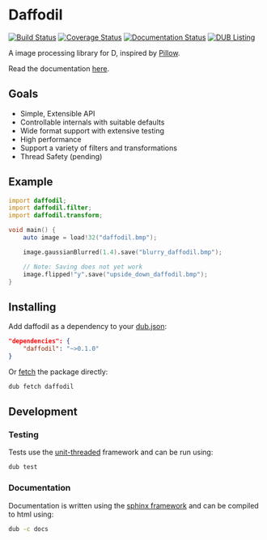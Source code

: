 # Daffodil

[![Build Status](https://travis-ci.org/BenjaminSchaaf/daffodil.svg?branch=master)](https://travis-ci.org/BenjaminSchaaf/daffodil)
[![Coverage Status](https://coveralls.io/repos/github/BenjaminSchaaf/daffodil/badge.svg?branch=master)](https://coveralls.io/github/BenjaminSchaaf/daffodil?branch=master)
[![Documentation Status](https://readthedocs.org/projects/daffodil/badge/?version=latest)](http://daffodil.readthedocs.org/en/latest/?badge=latest)
[![DUB Listing](https://img.shields.io/dub/dt/daffodil.svg)](http://code.dlang.org/packages/daffodil)

A image processing library for D, inspired by
[Pillow](https://python-pillow.github.io/).

Read the documentation [here](http://daffodil.readthedocs.org/en/latest/).

## Goals

- Simple, Extensible API
- Controllable internals with suitable defaults
- Wide format support with extensive testing
- High performance
- Support a variety of filters and transformations
- Thread Safety (pending)

## Example

```D
import daffodil;
import daffodil.filter;
import daffodil.transform;

void main() {
    auto image = load!32("daffodil.bmp");

    image.gaussianBlurred(1.4).save("blurry_daffodil.bmp");

    // Note: Saving does not yet work
    image.flipped!"y".save("upside_down_daffodil.bmp");
}
```


## Installing

Add daffodil as a dependency to your
[dub.json](https://code.dlang.org/package-format?lang=json):

```json
"dependencies": {
    "daffodil": "~>0.1.0"
}
```

Or [fetch](https://code.dlang.org/docs/commandline) the package directly:

```bash
dub fetch daffodil
```

## Development

### Testing

Tests use the [unit-threaded](https://github.com/atilaneves/unit-threaded)
framework and can be run using:

```bash
dub test
```

### Documentation

Documentation is written using the [sphinx
framework](http://www.sphinx-doc.org/en/stable/) and can be compiled to html
using:

```bash
dub -c docs
```
